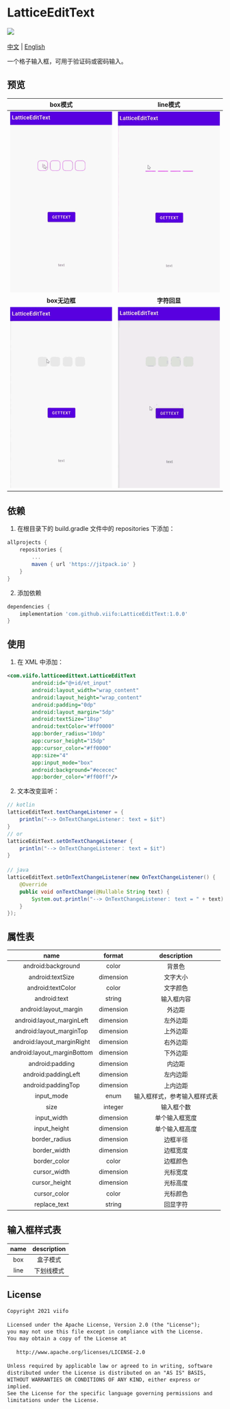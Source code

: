 # LatticeEditText

[![](https://jitpack.io/v/viifo/LatticeEditText.svg)](https://jitpack.io/#viifo/LatticeEditText)

[中文](https://gitee.com/viifo/LatticeEditText/blob/master/README.md) | [English](https://gitee.com/viifo/LatticeEditText/blob/master/README_en.md)

一个格子输入框，可用于验证码或密码输入。



## 预览
| box模式 | line模式 |
| :--: | :----: |
| ![](./screenshots/p1.gif) | ![](./screenshots/p2.gif) |
| **box无边框** | **字符回显** |
| ![](./screenshots/p3.gif) | ![](./screenshots/p4.gif) |



## 依赖
1.  在根目录下的 build.gradle 文件中的 repositories 下添加：
```groovy
allprojects {
    repositories {
        ...
        maven { url 'https://jitpack.io' }
    }
}
```
2.  添加依赖
```groovy
dependencies {
    implementation 'com.github.viifo:LatticeEditText:1.0.0'
}
```



## 使用
1.  在 XML 中添加：
```xml
<com.viifo.latticeedittext.LatticeEditText
        android:id="@+id/et_input"
        android:layout_width="wrap_content"
        android:layout_height="wrap_content"
        android:padding="0dp"
        android:layout_margin="5dp"
        android:textSize="18sp"
        android:textColor="#ff0000"
        app:border_radius="10dp"
        app:cursor_height="15dp"
        app:cursor_color="#ff0000"
        app:size="4"
        app:input_mode="box"
        android:background="#ececec"
        app:border_color="#ff00ff"/>
```
2.  文本改变监听：
```java
// kotlin
latticeEditText.textChangeListener = { 
    println("--> OnTextChangeListener： text = $it")
}
// or
latticeEditText.setOnTextChangeListener {
    println("--> OnTextChangeListener： text = $it")
}

// java
latticeEditText.setOnTextChangeListener(new OnTextChangeListener() {
    @Override
    public void onTextChange(@Nullable String text) {
        System.out.println("--> OnTextChangeListener： text = " + text);
    }
});
```



## 属性表

|             name           |  format   |  description  |
| :------------------------: | :-------: | :-----------: |
| android:background         | color     | 背景色         |
| android:textSize           | dimension | 文字大小       |
| android:textColor          | color     | 文字颜色       |
| android:text               | string    | 输入框内容     |
| android:layout_margin      | dimension | 外边距         |
| android:layout_marginLeft  | dimension | 左外边距       |
| android:layout_marginTop   | dimension | 上外边距       |
| android:layout_marginRight | dimension | 右外边距       |
| android:layout_marginBottom| dimension | 下外边距       |
| android:padding            | dimension | 内边距         |
| android:paddingLeft        | dimension | 左内边距       |
| android:paddingTop         | dimension | 上内边距       |
| input_mode                 | enum      | 输入框样式，参考输入框样式表 |
| size                       | integer   | 输入框个数     |
| input_width                | dimension | 单个输入框宽度 |
| input_height               | dimension | 单个输入框高度 |
| border_radius              | dimension | 边框半径      |
| border_width               | dimension | 边框宽度      |
| border_color               | color     | 边框颜色      |
| cursor_width               | dimension | 光标宽度      |
| cursor_height              | dimension | 光标高度      |
| cursor_color               | color     | 光标颜色      |
| replace_text               | string    | 回显字符      |



## 输入框样式表
|   name   |  description  |
| :------: | :-----------: |
| box      | 盒子模式       |
| line     | 下划线模式     |



## License

```
Copyright 2021 viifo

Licensed under the Apache License, Version 2.0 (the "License");
you may not use this file except in compliance with the License.
You may obtain a copy of the License at

   http://www.apache.org/licenses/LICENSE-2.0

Unless required by applicable law or agreed to in writing, software
distributed under the License is distributed on an "AS IS" BASIS,
WITHOUT WARRANTIES OR CONDITIONS OF ANY KIND, either express or implied.
See the License for the specific language governing permissions and
limitations under the License.
```


